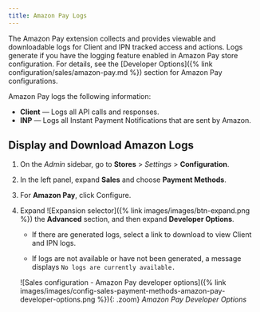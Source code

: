 ```yaml
---
title: Amazon Pay Logs
---
```


The Amazon Pay extension collects and provides viewable and downloadable logs for Client and IPN tracked access and actions. Logs generate if you have the logging feature enabled in Amazon Pay store configuration. For details, see the [Developer Options]({% link configuration/sales/amazon-pay.md %}) section for Amazon Pay configurations.

Amazon Pay logs the following information:

- **Client** — Logs all API calls and responses.
- **INP** — Logs all Instant Payment Notifications that are sent by Amazon.

## Display and Download Amazon Logs

1. On the _Admin_ sidebar, go to **Stores** > _Settings_ > **Configuration**.

1. In the left panel, expand **Sales** and choose **Payment Methods**.

1. For **Amazon Pay**, click <span class="btn">Configure</span>.

1. Expand ![Expansion selector]({% link images/images/btn-expand.png %}) the **Advanced** section, and then expand **Developer Options**.

    - If there are generated logs, select a link to download to view Client and IPN logs.

    - If logs are not available or have not been generated, a message displays `No logs are currently available.`

    ![Sales configuration - Amazon Pay developer options]({% link images/images/config-sales-payment-methods-amazon-pay-developer-options.png %}){: .zoom}
    _Amazon Pay Developer Options_
